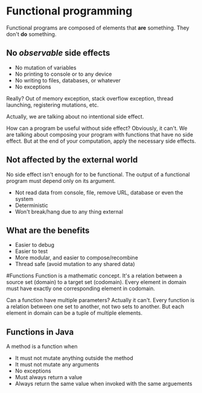 ﻿# Functional programmingFunctional programs are composed of elements that **are** something. They don't **do** something. ## No _observable_ side effects- No mutation of variables- No printing to console or to any device- No writing to files, databases, or whatever- No exceptionsReally? Out of memory exception, stack overflow exception, thread launching, registering mutations, etc.Actually, we are talking about no intentional side effect.How can a program be useful without side effect? Obviously, it can't. We are talking about composing your program with functions that have no side effect. But at the end of your computation, apply the necessary side effects.## Not affected by the external worldNo side effect isn't enough for to be functional. The output of a functional program must depend only on its argument.- Not read data from console, file, remove URL, database or even the system- Deterministic- Won't break/hang due to any thing external## What are the benefits- Easier to debug- Easier to test- More modular, and easier to compose/recombine- Thread safe (avoid mutation to any shared data)#FunctionsFunction is a mathematic concept. It's a relation between a source set (domain) to a target set (codomain). Every element in domain must have exactly one corresponding element in codomain.Can a function have multiple parameters? Actually it can't. Every function is a relation between one set to another, not two sets to another. But each element in domain can be a tuple of multiple elements.## Functions in JavaA method is a function when- It must not mutate anything outside the method- It must not mutate any arguments- No exceptions- Must always return a value- Always return the same value when invoked with the same arguements